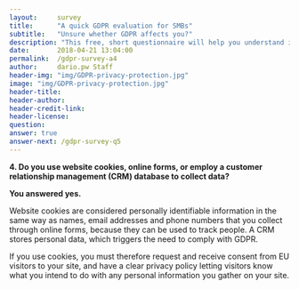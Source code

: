 ```yaml
---
layout:     survey
title:      "A quick GDPR evaluation for SMBs"
subtitle:   "Unsure whether GDPR affects you?"
description: "This free, short questionnaire will help you understand if you need to take action regarding GDPR. Take two minutes to see where you fall and get important information on how to take the next steps."
date:       2018-04-21 13:04:00
permalink:  /gdpr-survey-a4
author:     dario.pw Staff
header-img: "img/GDPR-privacy-protection.jpg"
image: "img/GDPR-privacy-protection.jpg"
header-title:
header-author:
header-credit-link:
header-license:
question:
answer: true
answer-next: /gdpr-survey-q5
---
```


**4. Do you use website cookies, online forms, or employ a customer relationship management (CRM) database to collect data?**

**You answered yes.**

Website cookies are considered personally identifiable information in the same way as names, email addresses and phone numbers that you collect through online forms, because they can be used to track people. A CRM stores personal data, which triggers the need to comply with GDPR.

If you use cookies, you must therefore request and receive consent from EU visitors to your site, and have a clear privacy policy letting visitors know what you intend to do with any personal information you gather on your site.
